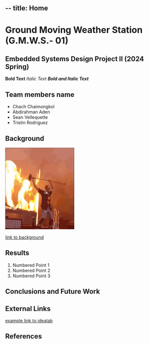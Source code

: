 --
title: Home
---

# Ground Moving Weather Station (G.M.W.S.- 01)

## Embedded Systems Design Project II (2024 Spring) 

**Bold Text**
_Italic Text_
**_Bold and Italic Text_**

## Team members name 

* Chach Chaimongkol
* Abdirahman Aden
* Sean Vellequette
* Tristin Rodriguez

## Background

![image caption](travis-scott-fire.gif)


[link to background](/background)

## Results

1. Numbered Point 1
1. Numbered Point 2
1. Numbered Point 3

## Conclusions and Future Work

## External Links

[example link to idealab](https://idealab.asu.edu)


## References

